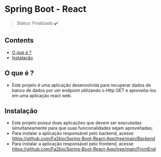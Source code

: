 <h1>Spring Boot - React</h1>

> Status: Finalizado ✔️

## Contents
  
* [O que é ?](#what-is-it)
* [Instalação](#installation)

## <a name="what-is-it"></a>O que é ?

- Este projeto é uma aplicação desenvolvida para recuperar dados de banco de dados por um endpoint utilizando o Http GET e aproveita-los em uma aplicação react web.

## <a name="installation"></a>Instalação

- Este projeto possui duas aplicações que devem ser executadas simultaneamente para que suas funcionalidades sejam aproveitadas;
- Para instalar a aplicação responsável pelo backend, acesse https://github.com/Fa2bio/Spring-Boot-React-App/tree/main/Backend
- Para instalar a aplicação responsável pelo frontend, acesse https://github.com/Fa2bio/Spring-Boot-React-App/tree/main/FrontEnd
